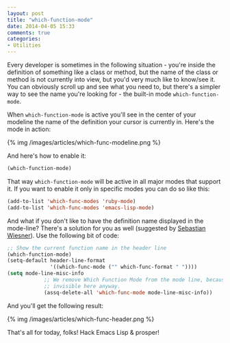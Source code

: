 ```yaml
---
layout: post
title: "which-function-mode"
date: 2014-04-05 15:33
comments: true
categories:
- Utilities
---
```


Every developer is sometimes in the following situation - you're
inside the definition of something like a class or method, but the
name of the class or method is not currently into view, but you'd very
much like to know/see it. You can obviously scroll up and see what you
need to, but there's a simpler way to see the name you're looking
for - the built-in mode `which-function-mode`.

When `which-function-mode` is active you'll see in the center of your
modeline the name of the definition your cursor is currently in.
Here's the mode in action:

{% img /images/articles/which-func-modeline.png %}

And here's how to enable it:

``` cl
(which-function-mode)
```

That way `which-function-mode` will be active in all major modes that
support it. If you want to enable it only in specific modes you can do
so like this:

``` cl
(add-to-list 'which-func-modes 'ruby-mode)
(add-to-list 'which-func-modes 'emacs-lisp-mode)
```

And what if you don't like to have the definition name displayed in
the mode-line? There's a solution for you as well (suggested by
[Sebastian Wiesner](http://www.lunaryorn.com/)). Use the following bit
of code:


``` cl
;; Show the current function name in the header line
(which-function-mode)
(setq-default header-line-format
              '((which-func-mode ("" which-func-format " "))))
(setq mode-line-misc-info
            ;; We remove Which Function Mode from the mode line, because it's mostly
            ;; invisible here anyway.
            (assq-delete-all 'which-func-mode mode-line-misc-info))
```

And you'll get the following result:

{% img /images/articles/which-func-header.png %}

That's all for today, folks! Hack Emacs Lisp & prosper!
